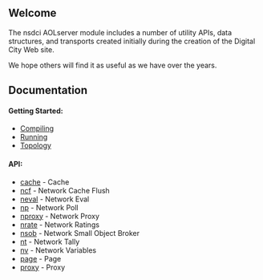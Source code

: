 ## Welcome ##

The nsdci AOLserver module includes a number of utility APIs, data structures, and transports created initially during the creation of the Digital City Web site.

We hope others will find it as useful as we have over the years.

## Documentation ##

#### Getting Started: ####
  * [Compiling](Compiling.md)
  * [Running](Running.md)
  * [Topology](Topology.md)

#### API: ####
  * [cache](cache.md) - Cache
  * [ncf](ncf.md) - Network Cache Flush
  * [neval](neval.md) - Network Eval
  * [np](np.md) - Network Poll
  * [nproxy](nproxy.md) - Network Proxy
  * [nrate](nrate.md) - Network Ratings
  * [nsob](nsob.md) - Network Small Object Broker
  * [nt](nt.md) - Network Tally
  * [nv](nv.md) - Network Variables
  * [page](page.md)  - Page
  * [proxy](proxy.md) - Proxy





